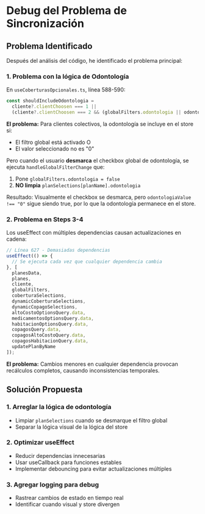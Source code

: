 # Debug del Problema de Sincronización

## Problema Identificado

Después del análisis del código, he identificado el problema principal:

### 1. Problema con la lógica de Odontología

En `useCoberturasOpcionales.ts`, línea 588-590:

```typescript
const shouldIncludeOdontologia = 
  cliente?.clientChoosen === 1 || 
  (cliente?.clientChoosen === 2 && (globalFilters.odontologia || odontologiaValue !== "0"));
```

**El problema:** Para clientes colectivos, la odontología se incluye en el store si:
- El filtro global está activado O
- El valor seleccionado no es "0"

Pero cuando el usuario **desmarca** el checkbox global de odontología, se ejecuta `handleGlobalFilterChange` que:
1. Pone `globalFilters.odontologia = false`
2. **NO limpia** `planSelections[planName].odontologia`

Resultado: Visualmente el checkbox se desmarca, pero `odontologiaValue !== "0"` sigue siendo true, por lo que la odontología permanece en el store.

### 2. Problema en Steps 3-4

Los useEffect con múltiples dependencias causan actualizaciones en cadena:

```typescript
// Línea 627 - Demasiadas dependencias
useEffect(() => {
  // Se ejecuta cada vez que cualquier dependencia cambia
}, [
  planesData, 
  planes, 
  cliente, 
  globalFilters, 
  coberturaSelections, 
  dynamicCoberturaSelections, 
  dynamicCopagoSelections,
  altoCostoOptionsQuery.data,
  medicamentosOptionsQuery.data,
  habitacionOptionsQuery.data,
  copagosQuery.data,
  copagosAltoCostoQuery.data,
  copagosHabitacionQuery.data,
  updatePlanByName
]);
```

**El problema:** Cambios menores en cualquier dependencia provocan recálculos completos, causando inconsistencias temporales.

## Solución Propuesta

### 1. Arreglar la lógica de odontología
- Limpiar `planSelections` cuando se desmarque el filtro global
- Separar la lógica visual de la lógica del store

### 2. Optimizar useEffect
- Reducir dependencias innecesarias
- Usar useCallback para funciones estables
- Implementar debouncing para evitar actualizaciones múltiples

### 3. Agregar logging para debug
- Rastrear cambios de estado en tiempo real
- Identificar cuando visual y store divergen
